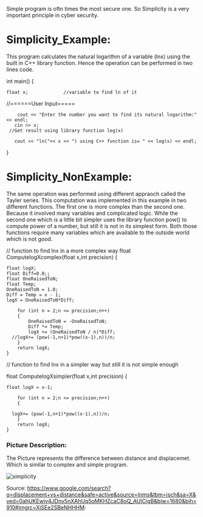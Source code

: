 
Simple program is oftn times the most secure one. So Simplicity is a very important principle in cyber security.

# Simplicity_Example:
This program calculates the natural logarithm of a variable (lnx) using the built in C++ library function. Hence the operation can be performed in two lines code.

int main()
{

    float x;             //variable to find ln of it
   //======User Input=====
 
        cout << "Enter the number you want to find its natural logarithm:" << endl;
       cin >> x;
     //Get result using library function log(x)
   
       cout << "ln("<< x << ") using C++ function is= " << log(x) << endl;
   }

# Simplicity_NonExample:
The same operation was performed using different appraoch called the Tayler series. This computation was implemented in this example in two different functions. The first one is more complex than the second one. Because it involved many variables and complicated logic. While the second one which is a little bit simpler uses the library function pow() to compute power of a number, but still it is not in its simplest form. Both those functions require many variables which are available to the outside world which is not good.

// function to find lnx in a more complex way
float ComputelogXcomplex(float x,int precision)
{

    float logX;
	float Diff=0.0;;
	float OneRaisedToN;
	float Temp;
    OneRaisedToN = 1.0;
    Diff = Temp = x - 1;
    logX = OneRaisedToN*Diff;

		for (int n = 2;n <= precision;n++)
		{
			OneRaisedToN = -OneRaisedToN;
			Diff *= Temp;
			logX += (OneRaisedToN / n)*Diff;
      //logX+= (pow(-1,n+1)*pow((x-1),n))/n;
		}
		return logX;
	}
// function to find lnx in a simpler way but still it is not simple enough

float ComputelogXsimpler(float x,int precision)
{

    float logX = x-1;

		for (int n = 2;n <= precision;n++)
		{

      logX+= (pow(-1,n+1)*pow((x-1),n))/n;
		}
		return logX;
	}








### Picture Description:
The Picture represents the difference between distance and displacemet. Which is similar to complex and simple program.


![simplicity](https://user-images.githubusercontent.com/31521112/32199962-befeca50-bd94-11e7-8143-8bf0d733de54.PNG)

Source:
https://www.google.com/search?q=displacement+vs+distance&safe=active&source=lnms&tbm=isch&sa=X&ved=0ahUKEwjv4JDnv5nXAhUq5oMKHZcaC8oQ_AUICigB&biw=1680&bih=910#imgrc=XjSEe2SBeNHHHM:
